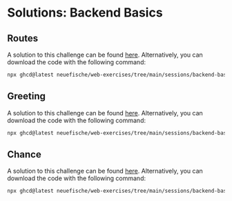 # Solutions: Backend Basics

## Routes

A solution to this challenge can be found [here](https://github.com/neuefische/web-exercises/tree/main/sessions/backend-basics/routes_solution). Alternatively, you can download the code with the following command:

```bash
npx ghcd@latest neuefische/web-exercises/tree/main/sessions/backend-basics/routes_solution
```

## Greeting

A solution to this challenge can be found [here](https://github.com/neuefische/web-exercises/tree/main/sessions/backend-basics/greeting_solution). Alternatively, you can download the code with the following command:

```bash
npx ghcd@latest neuefische/web-exercises/tree/main/sessions/backend-basics/greeting_solution
```

## Chance

A solution to this challenge can be found [here](https://github.com/neuefische/web-exercises/tree/main/sessions/backend-basics/chance_solution). Alternatively, you can download the code with the following command:

```bash
npx ghcd@latest neuefische/web-exercises/tree/main/sessions/backend-basics/chance_solution
```
